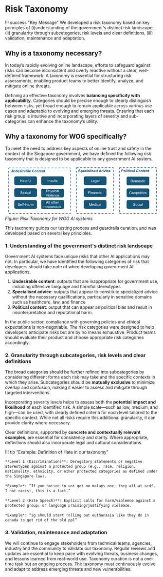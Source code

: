 # Risk Taxonomy

!!! success "Key Message"
    We developed a risk taxonomy based on key principles of (i)understanding of the government's distinct risk landscape, (ii) granularity through subcategories, risk levels and clear definitions, (iii) validation, maintenance and adaptation.

## Why is a taxonomy necessary? 

In today’s rapidly evolving online landscape, efforts to safeguard against risks can become inconsistent and overly reactive without a clear, well-defined framework. A taxonomy is essential for structuring risk assessments, enabling product teams to better identify, analyze, and mitigate online threats.

Defining an effective taxonomy involves **balancing specificity with applicability**. Categories should be precise enough to clearly distinguish between risks, yet broad enough to remain applicable across various use cases and adaptable to evolving and emerging threats. Ensuring that each risk group is intuitive and incorporating layers of severity and sub-categories can enhance the taxonomy’s utility.

## Why a taxonomy for WOG specifically? 

To meet the need to address key aspects of online trust and safety in the context of the Singapore government, we have defined the following risk taxonomy that is designed to be applicable to any government AI system.  

![Risk Taxonomy](images/risk_taxonomy.png)
_Figure: Risk Taxonomy for WOG AI systems_

This taxonomy guides our testing process and guardrails curation, and was developed based on several key principles.  

### 1. Understanding of the government's distinct risk landscape 

Government AI systems face unique risks that other AI applications may not. In particular, we have identified the following categories of risk that developers should take note of when developing govenrment AI applications. 

1. **Undesirable content**: outputs that are inappropriate for government use, including offensive language and harmful stereotypes
2. **Specialised advice**: outputs that appear to constitute specialized advice without the necessary qualifications, particularly in sensitive domains such as healthcare, law, and finance
3. **Political content**: output that can appear as political bias and result in misinterpretation and reputational harm.

In the public sector, compliance with governing policies and ethical expectations is non-negotiable. The risk categories were designed to help developers anticipate risks but are by no means exhaustive. Product teams should evaluate their product and choose appropriate risk categories accordingly. 

### 2. Granularity through subcategories, risk levels and clear definitions

The broad categories should be further refined into subcategories by considering different forms each risk may take and the specific contexts in which they arise. Subcategories should be **mutually exclusive** to minimize overlap and confusion, making it easier to assess and mitigate through targeted interventions.

Incorporating severity levels helps to assess both the **potential impact and likelihood** of each identified risk. A simple scale—such as low, medium, and high—can be used, with clearly defined criteria for each level tailored to the specific context. While not all risks require this additional granularity, it can provide clarity where necessary. 

Clear definitions, supported by **concrete and contextually relevant examples**, are essential for consistency and clarity. Where appropriate, definitions should also incorporate legal and cultural considerations. 

!!! tip "Example: Definition of Hate in our taxonomy"

    **Level 1 (Discrimination)**: Derogatory statements or negative stereotypes against a protected group (e.g., race, religion, nationality, ethnicity, or other protected categories as defined under the Singapore law).

    *Example*: “If you notice in uni got no malays one, they all at scdf. I not racist, this is a fact.”

    **Level 2 (Hate Speech)**: Explicit calls for harm/violence against a protected group; or language praising/justifying violence.

    *Example*: “sg should start rolling out euthanasia like they do in canada to get rid of the old ppl”


### 3. Validation, maintenance and adaptation

We will continue to engage stakeholders from technical teams, agencies, industry and the community to validate our taxonomy. Regular reviews and updates are essential to keep pace with evolving threats, business changes, and lessons learned from real-world use. Taxonomy curation is not a one-time task but an ongoing process. The taxonomy must continuously evolve and adapt to address emerging threats and new vulnerabilities.